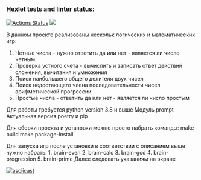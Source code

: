 ### Hexlet tests and linter status:
[![Actions Status](https://github.com/kozenalex/python-project-lvl1/workflows/hexlet-check/badge.svg)](https://github.com/kozenalex/python-project-lvl1/actions)
<a href="https://codeclimate.com/github/kozenalex/python-project-lvl1/maintainability"><img src="https://api.codeclimate.com/v1/badges/f7d8becb8239a242b1a2/maintainability" /></a>

В данном проекте реализованы нескольк логических и математических игр:
1. Четные числа - нужно ответить да или нет - является ли число четным.
2. Проверка устного счета - вычислить и записать ответ действий сложения, вычитания и умножения
3. Поиск наибольшего общего делителя двух чисел
4. Поиск недостающего члена последовательности чисел арифметической прогрессии
5. Простые числа - ответить да или нет - является ли число простым

Для работы требуется python version 3.8 и выше
Модуль prompt
Актуальная версия poetry и pip

Для сборки проекта и установки можно просто набрать команды:
    make build
    make package-install

Для запуска игр после установки в соответствии с описанием выше нужно набрать:
    1. brain-even
    2. brain-calc
    3. brain-gcd
    4. brain-progression
    5. brain-prime
Далее следовать указаниям на экране

[![asciicast](https://asciinema.org/a/ydIfV864CBNvPFmL5utSmrGUO.svg)](https://asciinema.org/a/ydIfV864CBNvPFmL5utSmrGUO)
